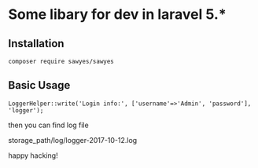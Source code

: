 # Some libary for dev in laravel 5.*

## Installation

```
composer require sawyes/sawyes
```

## Basic Usage


```
LoggerHelper::write('Login info:', ['username'=>'Admin', 'password'], 'logger');
```

then you can find log file

storage_path/log/logger-2017-10-12.log

happy hacking!